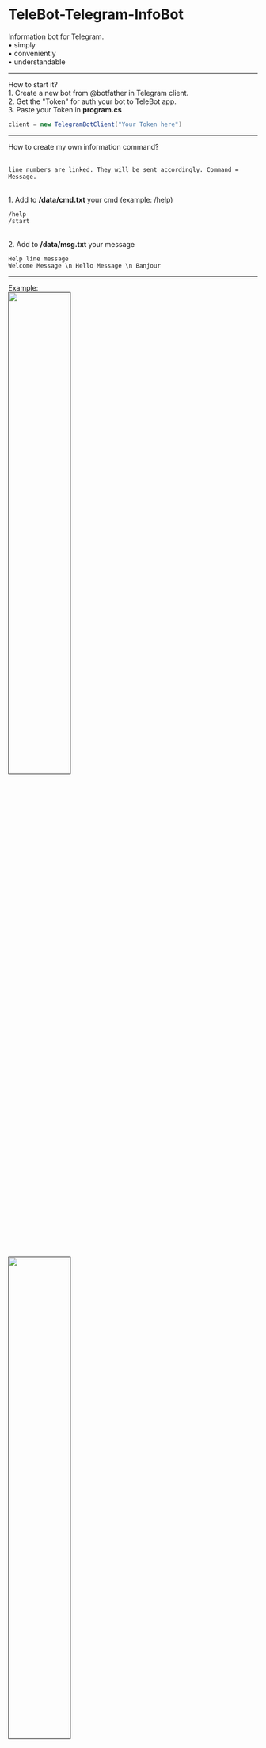 # TeleBot-Telegram-InfoBot

Information bot for Telegram.
<br>• simply
<br>• conveniently
<br>• understandable
<hr>
How to start it?
<br> 1. Create a new bot from @botfather in Telegram client.
<br> 2. Get the "Token" for auth your bot to TeleBot app.
<br> 3. Paste your Token in <b>program.cs</b><br>

```csharp
client = new TelegramBotClient("Your Token here")
```
<hr>
How to create my own information command?

<br> ` line numbers are linked. They will be sent accordingly. Command = Message. `

<br> 1. Add to <b>/data/cmd.txt</b> your cmd (example: /help)

```
/help
/start
```
<br> 2. Add to <b>/data/msg.txt</b> your message

```
Help line message
Welcome Message \n Hello Message \n Banjour
```
<hr>
Example:
<br>
<a href="">
<img src="https://github.com/oybekrustamov/oybekrustamov.github.io/blob/master/telebot/1.png?raw=true" width=50%>
</a><br>
<a href="">
<img src="https://github.com/oybekrustamov/oybekrustamov.github.io/blob/master/telebot/2.png?raw=true" width=50%>
</a>

<hr>

